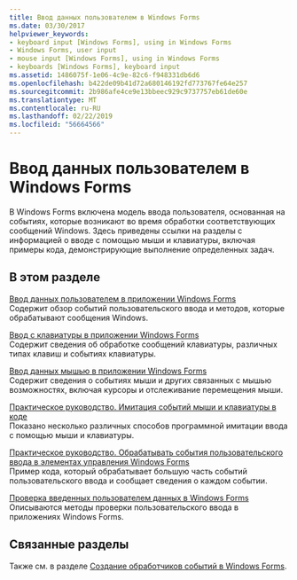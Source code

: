 ```yaml
---
title: Ввод данных пользователем в Windows Forms
ms.date: 03/30/2017
helpviewer_keywords:
- keyboard input [Windows Forms], using in Windows Forms
- Windows Forms, user input
- mouse input [Windows Forms], using in Windows Forms
- keyboards [Windows Forms], keyboard input
ms.assetid: 1486075f-1e06-4c9e-82c6-f948331db6d6
ms.openlocfilehash: b422de09b41d72a680146192fd773767fe64e257
ms.sourcegitcommit: 2b986afe4ce9e13bbeec929c9737757eb61de60e
ms.translationtype: MT
ms.contentlocale: ru-RU
ms.lasthandoff: 02/22/2019
ms.locfileid: "56664566"
---
```

# <a name="user-input-in-windows-forms"></a>Ввод данных пользователем в Windows Forms
В Windows Forms включена модель ввода пользователя, основанная на событиях, которые возникают во время обработки соответствующих сообщений Windows. Здесь приведены ссылки на разделы с информацией о вводе с помощью мыши и клавиатуры, включая примеры кода, демонстрирующие выполнение определенных задач.  
  
## <a name="in-this-section"></a>В этом разделе  
 [Ввод данных пользователем в приложении Windows Forms](../../../docs/framework/winforms/user-input-in-a-windows-forms-application.md)  
 Содержит обзор событий пользовательского ввода и методов, которые обрабатывают сообщения Windows.  
  
 [Ввод с клавиатуры в приложении Windows Forms](../../../docs/framework/winforms/keyboard-input-in-a-windows-forms-application.md)  
 Содержит сведения об обработке сообщений клавиатуры, различных типах клавиш и событиях клавиатуры.  
  
 [Ввод данных мышью в приложении Windows Forms](../../../docs/framework/winforms/mouse-input-in-a-windows-forms-application.md)  
 Содержит сведения о событиях мыши и других связанных с мышью возможностях, включая курсоры и отслеживание перемещения мыши.  
  
 [Практическое руководство. Имитация событий мыши и клавиатуры в коде](../../../docs/framework/winforms/how-to-simulate-mouse-and-keyboard-events-in-code.md)  
 Показано несколько различных способов программной имитации ввода с помощью мыши и клавиатуры.  
  
 [Практическое руководство. Обрабатывать события пользовательского ввода в элементах управления Windows Forms](../../../docs/framework/winforms/how-to-handle-user-input-events-in-windows-forms-controls.md)  
 Пример кода, который обрабатывает большую часть событий пользовательского ввода и сообщает сведения о каждом событии.  
  
 [Проверка введенных пользователем данных в Windows Forms](../../../docs/framework/winforms/user-input-validation-in-windows-forms.md)  
 Описываются методы проверки пользовательского ввода в приложениях Windows Forms.  
  
## <a name="related-sections"></a>Связанные разделы  
 Также см. в разделе [Создание обработчиков событий в Windows Forms](creating-event-handlers-in-windows-forms.md).

